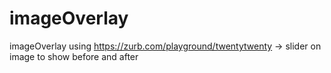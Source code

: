 # imageOverlay
imageOverlay using https://zurb.com/playground/twentytwenty  -> slider on image to show before and after
